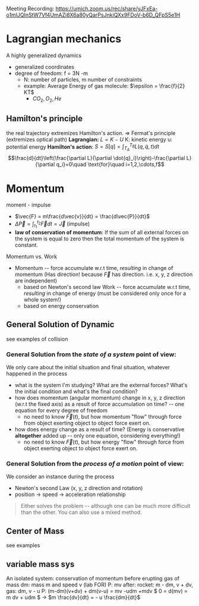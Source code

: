 Meeting Recording:
https://umich.zoom.us/rec/share/yJFxEa-o1mlJQInStW7Vf4UmAZi8X6a80yQarPsJnkiQXx9FDoV-b6D_QFpS5e1H

# Lagrangian mechanics
A highly generalized dynamics
- generalized coordinates
- degree of freedom: f = 3N -m 
  - N: number of particles, m number of constraints
  - example: Average Energy of gas molecule: $\epsilon = \frac{f}{2} KT$
    - $CO_2, O_2, He$
## Hamilton's principle
the real trajectory extremizes Hamilton's action.
=> Fermat's principle (extremizes optical path)
**Lagrangian:** $L = K - U$ 
K: kinetic energy u: potential energy
**Hamilton's action**: $S = S[q] = \int_{T_A}^{T_B} L(q, \dot{q}, t) dt$
$$\frac{d}{dt}\left(\frac{\partial L}{\partial \dot{q}_i}\right)-\frac{\partial L}{\partial q_i}=0\quad  \text{for}\quad i=1,2,\cdots,f$$

# Momentum
moment - impulse
- $\vec{F} = m\frac{d\vec{v}}{dt} = \frac{d\vec{P}}{dt}$
- $\Delta \vec{P} = \int^{t_2}_{t_1} \vec{F} dt = \vec{J}$ (impulse)
- **law of conservation of momentum**: If the sum of all external forces on
the system is equal to zero then the total momentum of the system is constant.

Momentum vs. Work
- Momentum -- force accumulate w.r.t time, *resulting* in change of momentum (Has direction! because $\vec{F}$ has direction. i.e. x, y, z direction are independent)
    - based on Newton's second law
Work -- force accumulate w.r.t time, *resulting* in change of energy (must be considered only once for a whole system!)
    - based on energy conservation
## General Solution of Dynamic
see examples of collision
### General Solution from the *state of a system* point of view:
We only care about the initial situation and final situation, whatever happened in the process
- what is the system I'm studying? What are the external forces? What's the initial condition and what's the final condition?
- how does momentum (angular momentum) change in x, y, z direction (w.r.t the fixed axis) as a result of force accumulation on time? -- one equation for every degree of freedom
  - no need to know $\vec{F}(t)$, but how momentum "flow" through force from object exerting object to object force exert on. 
- how does energy change as a result of time? (Energy is conservative **altogether** added up -- only one equation, considering everything!)
  - no need to know $\vec{F}(t)$, but how energy "flow" through force from object exerting object to object force exert on. 

### General Solution from the *process of a motion* point of view:
We consider an instance during the process 
- Newton's second Law (x, y, z direction and rotation)
- position -> speed -> acceleration relationship

> Either solves the problem -- although one can be much more difficult than the other. You can also use a mixed method.
## Center of Mass
see examples 
## variable mass sys
An isolated system: conservation of momentum
before erupting gas of mass dm: mass m and speed v (lab FOR) P: mv
after: rocket: m - dm, v + dv, gas: dm, v - u P: (m-dm)(v+dv) + dm(v-u) = mv -udm +mdv
$ 0 = d(mv) = m dv +  udm $ 
-> $m \frac{dv}{dt} = - u \frac{dm}{dt}$ 